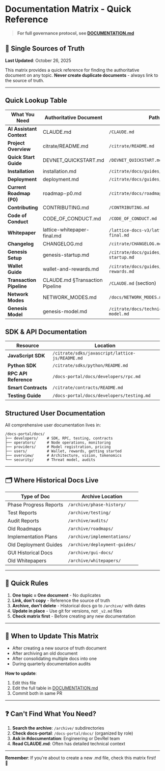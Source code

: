 # Documentation Matrix - Quick Reference

> **For full governance protocol, see [DOCUMENTATION.md](./DOCUMENTATION.md)**

## 🎯 Single Sources of Truth

**Last Updated**: October 26, 2025

This matrix provides a quick reference for finding the authoritative document on any topic. **Never create duplicate documents** - always link to the source of truth.

---

## Quick Lookup Table

| What You Need | Authoritative Document | Path |
|---------------|------------------------|------|
| **AI Assistant Context** | CLAUDE.md | `/CLAUDE.md` |
| **Project Overview** | citrate/README.md | `/citrate/README.md` |
| **Quick Start Guide** | DEVNET_QUICKSTART.md | `/DEVNET_QUICKSTART.md` |
| **Installation** | installation.md | `/citrate/docs/guides/installation.md` |
| **Deployment** | deployment.md | `/citrate/docs/guides/deployment.md` |
| **Current Roadmap (P0)** | roadmap-p0.md | `/citrate/docs/roadmap-p0.md` |
| **Contributing** | CONTRIBUTING.md | `/CONTRIBUTING.md` |
| **Code of Conduct** | CODE_OF_CONDUCT.md | `/CODE_OF_CONDUCT.md` |
| **Whitepaper** | lattice-whitepaper-final.md | `/lattice-docs-v3/lattice-whitepaper-final.md` |
| **Changelog** | CHANGELOG.md | `/citrate/CHANGELOG.md` |
| **Genesis Setup** | genesis-startup.md | `/citrate/docs/guides/genesis-startup.md` |
| **Wallet Guide** | wallet-and-rewards.md | `/citrate/docs/guides/wallet-and-rewards.md` |
| **Transaction Pipeline** | CLAUDE.md §Transaction Pipeline | `/CLAUDE.md` (section) |
| **Network Modes** | NETWORK_MODES.md | `/docs/NETWORK_MODES.md` |
| **Genesis Model** | genesis-model.md | `/citrate/docs/technical/genesis-model.md` |

## SDK & API Documentation

| Resource | Location |
|----------|----------|
| **JavaScript SDK** | `/citrate/sdks/javascript/lattice-js/README.md` |
| **Python SDK** | `/citrate/sdks/python/README.md` |
| **RPC API Reference** | `/docs-portal/docs/developers/rpc.md` |
| **Smart Contracts** | `/citrate/contracts/README.md` |
| **Testing Guide** | `/docs-portal/docs/developers/testing.md` |

## Structured User Documentation

All comprehensive user documentation lives in:

```
/docs-portal/docs/
├── developers/    # SDK, RPC, testing, contracts
├── operators/     # Node operations, monitoring
├── providers/     # Model registration, pricing
├── users/         # Wallet, rewards, getting started
├── overview/      # Architecture, vision, tokenomics
└── security/      # Threat model, audits
```

---

## 🗂️ Where Historical Docs Live

| Type of Doc | Archive Location |
|-------------|------------------|
| Phase Progress Reports | `/archive/phase-history/` |
| Test Reports | `/archive/testing/` |
| Audit Reports | `/archive/audits/` |
| Old Roadmaps | `/archive/roadmaps/` |
| Implementation Plans | `/archive/implementations/` |
| Old Deployment Guides | `/archive/deployment-guides/` |
| GUI Historical Docs | `/archive/gui-docs/` |
| Old Whitepapers | `/archive/whitepapers/` |

---

## 🚨 Quick Rules

1. **One topic = One document** - No duplicates
2. **Link, don't copy** - Reference the source of truth
3. **Archive, don't delete** - Historical docs go to `/archive/` with dates
4. **Update in place** - Use git for versions, not `_v2.md` files
5. **Check matrix first** - Before creating any new documentation

---

## 🔄 When to Update This Matrix

- After creating a new source of truth document
- After archiving an old document
- After consolidating multiple docs into one
- During quarterly documentation audits

**How to update**:
1. Edit this file
2. Edit the full table in [DOCUMENTATION.md](./DOCUMENTATION.md)
3. Commit both in same PR

---

## ❓ Can't Find What You Need?

1. **Search the archive**: `/archive/` subdirectories
2. **Check docs-portal**: `/docs-portal/docs/` (organized by role)
3. **Ask in #documentation**: Engineering or DevRel team
4. **Read CLAUDE.md**: Often has detailed technical context

---

**Remember**: If you're about to create a new .md file, check this matrix first! 🎯
